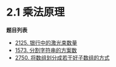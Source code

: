 # 2.1 乘法原理

**题目列表**

- [2125. 银行中的激光束数量](https://leetcode.cn/problems/number-of-laser-beams-in-a-bank/description/)
- [1573. 分割字符串的方案数](https://leetcode.cn/problems/number-of-ways-to-split-a-string/description/)
- [2750. 将数组划分成若干好子数组的方式](https://leetcode.cn/problems/ways-to-split-array-into-good-subarrays/description/)
